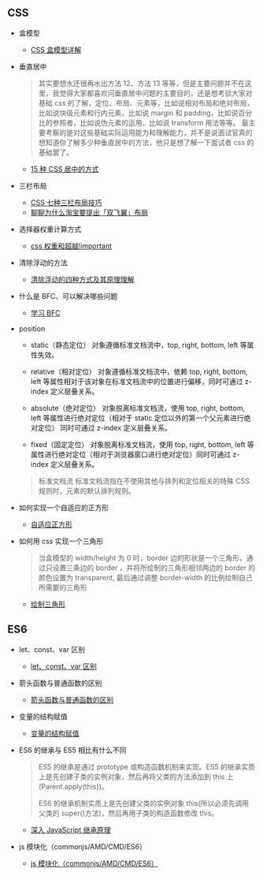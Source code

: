 ## CSS

- 盒模型

  - [CSS 盒模型详解](https://juejin.im/post/59ef72f5f265da4320026f76)

- 垂直居中

  > 其实要想水还很再水出方法 12、方法 13 等等，但是主要问题并不在这里，我觉得大家都喜欢问垂直居中问题的主要目的，还是想考验大家对基础 css 的了解，定位、布局、元素等，比如说相对布局和绝对布局，比如说块级元素和行内元素，比如说 margin 和 padding，比如说百分比的参照者，比如说伪元素的运用，比如说 transform 用法等等。
  > 最主要考察的是对这些基础实际运用能力和理解能力，并不是说面试官真的想知道你了解多少种垂直居中的方法，他只是想了解一下面试者 css 的基础罢了。

  - [15 种 CSS 居中的方式](https://www.zcfy.cc/article/centering-in-css-a-complete-guide-css-tricks)

- 三栏布局

  - [CSS 七种三栏布局技巧](https://zhuanlan.zhihu.com/p/25070186?refer=learncoding)
  - [聊聊为什么淘宝要提出「双飞翼」布局](https://github.com/zwwill/blog/issues/11)

- 选择器权重计算方式

  - [css 权重和超越!important](https://juejin.im/post/5ce607a7e51d454f6f16eb3d#heading-6)

- 清除浮动的方法

  - [清除浮动的四种方式及其原理理解](https://juejin.im/post/59e7190bf265da4307025d91)

- 什么是 BFC、可以解决哪些问题

  - [学习 BFC](https://juejin.im/post/59b73d5bf265da064618731d#heading-9)

- position

  - static（静态定位）
    对象遵循标准文档流中，top, right, bottom, left 等属性失效。

  - relative（相对定位）
    对象遵循标准文档流中，依赖 top, right, bottom, left 等属性相对于该对象在标准文档流中的位置进行偏移，同时可通过 z-index 定义层叠关系。

  - absolute（绝对定位）
    对象脱离标准文档流，使用 top, right, bottom, left 等属性进行绝对定位（相对于 static 定位以外的第一个父元素进行绝对定位） 同时可通过 z-index 定义层叠关系。

  - fixed（固定定位）
    对象脱离标准文档流，使用 top, right, bottom, left 等属性进行绝对定位（相对于浏览器窗口进行绝对定位）同时可通过 z-index 定义层叠关系。

  > 标准文档流
  > 标准文档流指在不使用其他与排列和定位相关的特殊 CSS 规则时，元素的默认排列规则。

- 如何实现一个自适应的正方形

  - [自适应正方形](https://juejin.im/post/5b12ae3de51d4506d73f0bb4)

- 如何用 css 实现一个三角形

  > 当盒模型的 width/height 为 0 时，border 边的形状是一个三角形，通过只设置三条边的 border ，并将所绘制的三角形相邻两边的 border 的颜色设置为 transparent, 最后通过调整 border-width 的比例绘制自己所需要的三角形

  - [绘制三角形](https://www.cnblogs.com/v-weiwang/p/5057588.html)

## ES6

- let、const、var 区别

  - [let、const、var 区别](https://juejin.im/post/5b640ae551882506e232d067)

- 箭头函数与普通函数的区别

  - [箭头函数与普通函数的区别](https://juejin.im/post/5c76972af265da2dc4538b64)

- 变量的结构赋值

  - [变量的结构赋值](https://yehanzhou.github.io/2016/12/06/destructuring/)

- ES6 的继承与 ES5 相比有什么不同

  > ES5 的继承是通过 prototype 或构造函数机制来实现。ES5 的继承实质上是先创建子类的实例对象，然后再将父类的方法添加到 this 上(Parent.apply(this))。
  >
  > ES6 的继承机制实质上是先创建父类的实例对象 this(所以必须先调用父类的 super()方法)，然后再用子类的构造函数修改 this。

  - [深入 JavaScript 继承原理](https://juejin.im/post/5a96d78ef265da4e9311b4d8#heading-7)

- js 模块化（commonjs/AMD/CMD/ES6）

  - [js 模块化（commonjs/AMD/CMD/ES6）](https://juejin.im/post/5ba9f5bff265da0af2136fd5)
